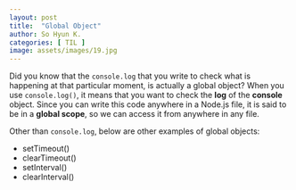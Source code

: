 ```yaml
---
layout: post
title:  "Global Object"
author: So Hyun K.
categories: [ TIL ]
image: assets/images/19.jpg
---
```


Did you know that the ```console.log``` that you write to check what is happening at that particular moment, is actually a global object?
When you use ```console.log()```, it means that you want to check the **log** of the **console** object. Since you can write this code anywhere in a Node.js file, it is said to be in a **global scope**, so we can access it from anywhere in any file.

Other than ```console.log```, below are other examples of global objects:
<ul>
    <li>setTimeout()</li>
    <li>clearTimeout()</li>
    <li>setInterval()</li>
    <li>clearInterval()</li>
</ul>
